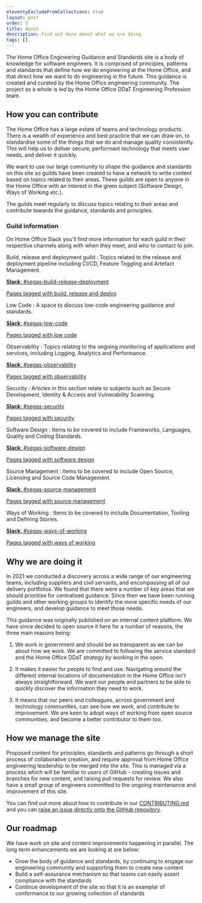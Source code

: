 ```yaml
---
eleventyExcludeFromCollections: true
layout: post
order: 5
title: About
description: Find out more about what we are doing
tags: []
---
```


The Home Office Engineering Guidance and Standards site is a body of knowledge for software engineers. It is comprised of principles, patterns and standards that define how we do engineering at the Home Office, and that direct how we want to do engineering in the future. This guidance is created and curated by the Home Office engineering community. The project as a whole is led by the Home Office DDaT Engineering Profession team.

## How you can contribute

The Home Office has a large estate of teams and technology products. There is a wealth of experience and best practice that we can draw on, to standardise some of the things that we do and manage quality consistently. This will help us to deliver secure, performant technology that meets user needs, and deliver it quickly.

We want to use our large community to shape the guidance and standards on this site so guilds have been created to have a network to write content based on topics related to their areas. These guilds are open to anyone in the Home Office with an interest in the given subject (Software Design, Ways of Working etc.).

The guilds meet regularly to discuss topics relating to their areas and contribute towards the guidance, standards and principles.

### Guild information

On Home Office Slack you'll find more information for each guild in their respective channels along with when they meet, and who to contact to join.

Build, release and deployment guild
: Topics related to the release and deployment pipeline including CI/CD, Feature Toggling and Artefact Management.

  [**Slack**: #segas-build-release-deployment](https://homeoffice.enterprise.slack.com/archives/C02DR9CU4SC)

  [Pages tagged with build, release and deploy](/tags/build-release-and-deploy/)

Low Code
: A space to discuss low-code engineering guidance and standards.

  [**Slack**: #segas-low-code](https://homeoffice.enterprise.slack.com/archives/C05MK8UM2F7)

  [Pages tagged with low code](/tags/low-code/)

Observability
: Topics relating to the ongoing monitoring of applications and services, including Logging, Analytics and Performance.

  [**Slack**: #segas-observability](https://homeoffice.enterprise.slack.com/archives/C02BJSXJ0QK)

  [Pages tagged with observability](/tags/observability/)

Security
: Articles in this section relate to subjects such as Secure Development, Identity & Access and Vulnerability Scanning.

  [**Slack**: #segas-security](https://homeoffice.enterprise.slack.com/archives/C0282A158FM)

  [Pages tagged with security](/tags/security/)

Software Design
: Items to be covered to include Frameworks, Languages, Quality and Coding Standards.

  [**Slack**: #segas-software-design](https://homeoffice.enterprise.slack.com/archives/C02AHL4ML7P)

  [Pages tagged with software design](/tags/software-design/)

Source Management
: Items to be covered to include Open Source, Licensing and Source Code Management.

  [**Slack**: #segas-source-management](https://homeoffice.enterprise.slack.com/archives/C02DE9B8M25)

  [Pages tagged with source management](/tags/source-management/)

Ways of Working
: Items to be covered to include Documentation, Tooling and Defining Stories.

  [**Slack**: #segas-ways-of-working](https://homeoffice.enterprise.slack.com/archives/C02CLUJ01QX)

  [Pages tagged with ways of working](/tags/ways-of-working/)

## Why we are doing it

In 2021 we conducted a discovery across a wide range of our engineering teams, including suppliers and civil servants, and encompassing all of our delivery portfolios. We found that there were a number of key areas that we should prioritise for centralised guidance. Since then we have been running guilds and other working groups to identify the more specific needs of our engineers, and develop guidance to meet those needs.

This guidance was originally published on an internal content platform. We have since decided to open source it here for a number of reasons, the three main reasons being:

1. We work in government and should be as transparent as we can be about how we work. We are committed to following the service standard and the Home Office DDaT strategy by working in the open.

2. It makes it easier for people to find and use. Navigating around the different internal locations of documentation in the Home Office isn't always straightforward. We want our people and partners to be able to quickly discover the information they need to work.

3. It means that our peers and colleagues, across government and technology communities, can see how we work, and contribute to improvement. We are keen to adopt ways of working from open source communities, and become a better contributor to them too.

## How we manage the site

Proposed content for principles, standards and patterns go through a short process of collaborative creation, and require approval from Home Office engineering leadership to be merged into the site. This is managed via a process which will be familiar to users of GitHub - creating issues and branches for new content, and raising pull requests for review. We also have a small group of engineers committed to the ongoing maintenance and improvement of this site.

You can find out more about how to contribute in our [CONTRIBUTING.md](https://github.com/UKHomeOffice/engineering-guidance-and-standards/blob/main/CONTRIBUTING.md) and you can [raise an issue directly onto the GitHub repository](https://github.com/UKHomeOffice/engineering-guidance-and-standards/issues).

## Our roadmap

We have work on site and content improvements happening in parallel. The long term enhancements we are looking at are below:

- Grow the body of guidance and standards, by continuing to engage our engineering community and supporting them to create new content
- Build a self-assurance mechanism so that teams can easily assert compliance with the standards
- Continue development of the site so that it is an examplar of conformance to our growing collection of standards
